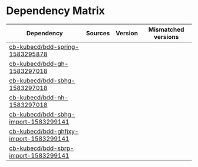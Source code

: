 # Dependency Matrix

Dependency | Sources | Version | Mismatched versions
---------- | ------- | ------- | -------------------
[cb-kubecd/bdd-spring-1583295878](https://github.com/cb-kubecd/bdd-spring-1583295878.git) |  | []() | 
[cb-kubecd/bdd-gh-1583297018](https://github.com/cb-kubecd/bdd-gh-1583297018.git) |  | []() | 
[cb-kubecd/bdd-sbhg-1583297018](https://github.com/cb-kubecd/bdd-sbhg-1583297018.git) |  | []() | 
[cb-kubecd/bdd-nh-1583297018](https://github.com/cb-kubecd/bdd-nh-1583297018.git) |  | []() | 
[cb-kubecd/bdd-sbhg-import-1583299141](https://github.com/cb-kubecd/bdd-sbhg-import-1583299141.git) |  | []() | 
[cb-kubecd/bdd-ghfjxy-import-1583299141](https://github.com/cb-kubecd/bdd-ghfjxy-import-1583299141.git) |  | []() | 
[cb-kubecd/bdd-sbrp-import-1583299141](https://github.com/cb-kubecd/bdd-sbrp-import-1583299141.git) |  | []() | 
